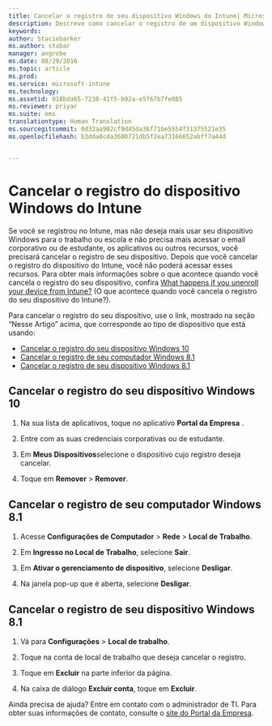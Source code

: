 ```yaml
---
title: Cancelar o registro de seu dispositivo Windows do Intune| Microsoft Intune
description: Descreve como cancelar o registro de um dispositivo Windows do Intune
keywords: 
author: Staciebarker
ms.author: stabar
manager: angrobe
ms.date: 08/29/2016
ms.topic: article
ms.prod: 
ms.service: microsoft-intune
ms.technology: 
ms.assetid: 018bda65-7238-41f5-b92a-e5f67b7fe085
ms.reviewer: priyar
ms.suite: ems
translationtype: Human Translation
ms.sourcegitcommit: 0d32aa982cf9d45da36f71be5554f31375521e35
ms.openlocfilehash: b3dda0cda3600721db5f2ea73166652abff7a44d


---
```



# Cancelar o registro do dispositivo Windows do Intune

Se você se registrou no Intune, mas não deseja mais usar seu dispositivo Windows para o trabalho ou escola e não precisa mais acessar o email corporativo ou de estudante, os aplicativos ou outros recursos, você precisará cancelar o registro de seu dispositivo. Depois que você cancelar o registro do dispositivo do Intune, você não poderá acessar esses recursos. Para obter mais informações sobre o que acontece quando você cancela o registro do seu dispositivo, confira [What happens if you unenroll your device from Intune?](what-happens-if-you-unenroll-your-device-from-intune-windows.md) (O que acontece quando você cancela o registro do seu dispositivo do Intune?).

Para cancelar o registro do seu dispositivo, use o link, mostrado na seção “Nesse Artigo” acima, que corresponde ao tipo de dispositivo que está usando:

-   [Cancelar o registro do seu dispositivo Windows 10](#unenroll-your-windows-10-device)
-   [Cancelar o registro de seu computador Windows 8.1](#unenroll-your-windows-8-1-computer)
-   [Cancelar o registro de seu dispositivo Windows 8.1](#unenroll-your-windows-phone-8-1-device)

## Cancelar o registro do seu dispositivo Windows 10

1.  Na sua lista de aplicativos, toque no aplicativo **Portal da Empresa** .

2.  Entre com as suas credenciais corporativas ou de estudante.

3.  Em **Meus Dispositivos**selecione o dispositivo cujo registro deseja cancelar.

4.  Toque em **Remover** &gt; **Remover**.

## Cancelar o registro de seu computador Windows 8.1

1.  Acesse **Configurações de Computador** &gt; **Rede** &gt; **Local de Trabalho**.

2.  Em **Ingresso no Local de Trabalho**, selecione **Sair**.

3.  Em **Ativar o gerenciamento de dispositivo**, selecione **Desligar**.

4.  Na janela pop-up que é aberta, selecione **Desligar**.

## Cancelar o registro de seu dispositivo Windows 8.1

1.  Vá para **Configurações** &gt; **Local de trabalho**.

2.  Toque na conta de local de trabalho que deseja cancelar o registro.

3.  Toque em **Excluir** na parte inferior da página.

4.  Na caixa de diálogo **Excluir conta**, toque em **Excluir**.

Ainda precisa de ajuda? Entre em contato com o administrador de TI. Para obter suas informações de contato, consulte o [site do Portal da Empresa](http://portal.manage.microsoft.com).



<!--HONumber=Oct16_HO2-->


